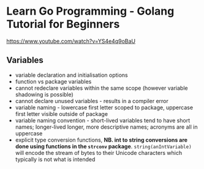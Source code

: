 # Learn Go Programming - Golang Tutorial for Beginners
https://www.youtube.com/watch?v=YS4e4q9oBaU

## Variables
- variable declaration and initialisation options
- function vs package variables
- cannot redeclare variables within the same scope (however variable shadowing is possible)
- cannot declare unused variables - results in a compiler error
- variable naming - lowercase first letter scoped to package, uppercase first letter visible outside of package
- variable naming convention - short-lived variables tend to have short names; longer-lived longer, more descriptive names; acronyms are all in uppercase
- explicit type conversion functions, **NB. int to string conversions are done using functions in the `strconv` package**. `string(anIntVariable)` will encode the stream of bytes to their Unicode characters which typically is not what is intended





